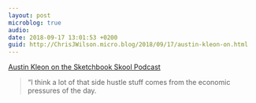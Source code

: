 ```yaml
---
layout: post
microblog: true
audio: 
date: 2018-09-17 13:01:53 +0200
guid: http://ChrisJWilson.micro.blog/2018/09/17/austin-kleon-on.html
---
```

[Austin Kleon on the Sketchbook Skool Podcast](https://youtu.be/YULPUe0vgWA)
> “I think a lot of that side hustle stuff comes from the economic pressures of the day. 
